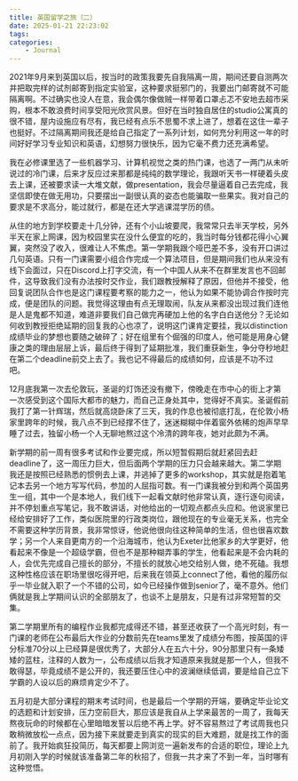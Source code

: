 ```yaml
---
title: 英国留学之旅（二）
date: 2025-01-21 22:23:02
tags: 
categories:
    - Journal
---
```


2021年9月来到英国以后，按当时的政策我要先自我隔离一周，期间还要自测两次并把取完样的试剂邮寄到指定实验室，这种要求挺邪门的，我要出门邮寄就不可能隔离啊。不过确实也没人在意，我会偶尔像做贼一样带着口罩忐忑不安地去超市采购，根本不敢浪费时间享受阳光欣赏风景。但好在当时独自居住的studio公寓真的很不错，屋内设施应有尽有，我已经有点乐不思蜀不求上进了，想着在这住一辈子也挺好。不过隔离期间我还是给自己指定了一系列计划，如何充分利用这一年的时间好好学习专业知识和英语，幻想努力很快乐，因为它毫不费力还充满希望。

<!-- more -->

我在必修课里选了一些机器学习、计算机视觉之类的热门课，也选了一两门从未听说过的冷门课，后来才反应过来那都是纯纯的数学理论，我跟听天书一样硬着头皮去上课，还被要求读一大堆文献，做presentation，我会尽量逼着自己去完成，我坚信即使在做无用功，只要摆出一副很认真的姿态也能骗取一些果实。我对自己的要求是不求高分，能过就行，都是在还大学逃课混学历的债。

从住的地方到学校要走十几分钟，还有个小山坡要爬，我常常只去半天学校，另外半天在家上网课，因为校园里实在没什么便宜的吃的，我当时每分钱都花得小心翼翼，突然没了收入，很难让人不焦虑。第一学期我跟个哑巴差不多，没有开口讲过几句英语。只有一门课需要小组合作完成一个算法项目，但是期间我们也从来没有线下会面过，只在Discord上打字交流，有一个中国人从来不在群里发言也不回邮件，这导致我们没有办法按时交作业，我们跟教授解释了原因，但他并不接受，他回复说团队合作也是这门课程要考察的能力之一，他认为如果不能协调合作按时完成，便是团队的问题。我觉得这理由有点无理取闹，队友从来都没出现过我们连他是人是鬼都不知道，难道非要我们自己做完再硬加上他的名字白白送他分？无论如何收到教授拒绝延期的回复我的心也凉了，说明这门课肯定要挂，我以distinction成绩毕业的梦想也要随之破碎了；好在组里有个倔强的印度人，他可能是用身心健康之类的理由层层上诉，最后终于得到了延期批准，我们重获新生，争分夺秒地赶在第二个deadline前交上去了。我也记不得最后的成绩如何，应该是不功不过吧。

12月底我第一次去伦敦玩，圣诞的灯饰还没有撤下，傍晚走在市中心的街上才第一次感受到这个国际大都市的魅力，而自己正身处其中，觉得好不真实。圣诞假前我打了第一针辉瑞，然后就高烧卧床了三天，我的作息也被彻底打乱，在伦敦小杨家里跨年的时候，我八点不到已经撑不住了，迷迷糊糊中伴着窗外依稀的炮声早早睡了过去，独留小杨一个人无聊地熬过这个冷清的跨年夜，她对此颇为不满。

新学期的前一周有很多考试和作业要完成，所以短暂假期后就赶紧回去赶deadline了，这一周压力巨大，但后面两个学期的压力只会越来越大。第二学期我还是按照已经熟悉的惯例去上课，并逃掉了更多的workshop，其实就是抱着笔记本去另一个地方写写代码，参加的人屈指可数。有一门课我被分到和两个英国男生一组，其中一个是本地人，我们线下一起看文献时他非常认真，逐行逐句阅读，并不停划重点写笔记，我不敢讲话，对他给出的一切观点都点头应和。他说家里已经给安排好了工作，类似医院里的行政类岗位，跟他现在的专业毫无关系，也完全不需要这种学历背景，我非常惊讶，他说他很向往这种简单的生活，但也很喜欢数学；另一个人来自更南方的一个沿海城市，他认为Exeter比他家乡的大学更好，他看起来不像是一个超级学霸，但也不是那种糊弄事的学生，他看起来是不会内耗的人，会优先完成自己擅长的部分，不擅长的就放心地交给别人做，绝不死磕。我想这种性格应该在职场里很吃得开吧，后来我在领英上connect了他，看他的履历似乎一毕业就入职了一个不错的公司，如今已经操作做到senior了，毫不意外。他们俩就是我上学期间认识的全部朋友了，也谈不上是朋友，只是有过非常短暂的交集。

第二学期里所有的编程作业我都完成得还不错，甚至还收获了一个高光时刻，有一门课的老师在公布最后大作业的分数前先在teams里发了成绩分布图，按英国的评分标准70分以上已经算是很优秀了，大部分人在五六十分，90分那里只有一条矮矮的蓝柱，注释的人数为一，公布成绩以后我才知道原来我就是那一个人，但我不敢得瑟，毕竟成绩不是公开的，我还要压住心中的波澜继续低调，要是给自己立下学霸的人设以后的麻烦肯定少不了。

五月初是大部分课程的期末考试时间，也是最后一个学期的开端，要确定毕业论文的选题和计划安排，压力空前巨大，那应该是我自从上学来最苦的一周了，我每天熬夜玩命的时候都在心里暗暗发誓以后绝不再上学。好不容易熬过了考试周我也只敢稍微放松一点点，因为接下来就要走到真实的现实的巨大难题，就是找工作的面前了。我开始疯狂投简历，每天都要上网浏览一遍新发布的合适的职位，理论上九月初刚入学的时候就该准备第二年的秋招了，但我一共才来了不到一年，当时哪有这种觉悟。
